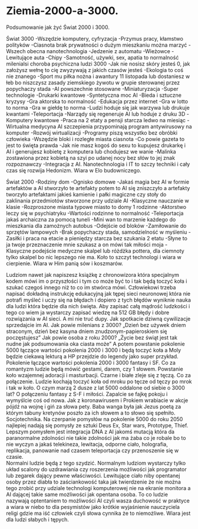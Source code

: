 # Ziemia-2000-a-3000.
Podsumowanie jak żyć Świat 2000 i 3000.

Świat 3000
-Wszędzie komputery, cyfryzacja
-Przymus pracy, kłamstwo polityków
-Ciasnota brak prywatności o dużym mieszkaniu można marzyć
-Wszech obecna nanotechnologia
-Jedzenie z automatu
-Wieżowce
-Lewitujące auta
-Chipy 
-Samotność, używki, sex, apatia to normalność milenialsi choroba psychiczna ludzi 3000
-Jak nie nosisz skóry jesteś 0, jak założysz wełnę to cię zwyzywają z jakich czasów jesteś
-Ekologia to coś nie znanego
-Sport mu piłka nożna i awantury 11 listopada lub dostaniesz w łeb bo niszczysz zasady ziemskiego żywotu w grupie sterowanej przez popychaczy stada 
-AI powszechnie stosowane
-Miniaturyzacja
-Super technologie 
-Drukarki kwantowe 
-Syntetyczna moc AI
-Bieda i sztuczne kryzysy
-Gra aktorska to normalność 
-Edukacja przez internet
-Gra w lotto to norma 
-Gra w giełdę to norma
-Ludzi hoduje się jak warzywa lub drukuje kwantami 
-Teleportacja 
-Narządy się regeneruje AI lub hoduje z druku 3D
-Komputery kwantowe
-Praca na 2 etaty a pensji starcza ledwo na miesiąc 
-Wirtualna medycyna AI szczepienia przypominają program antywirusowy na komputer
-Rozwój wirtualizacji 
-Programy piszą wszystko bez obróbki człowieka
-Wszędzie bloki i rozległe miasta ciasnota 
-Co powie gazeta to jest to święta prawda
-Jak nie masz kogoś do sexu to kupujesz drukarkę i AI i generujesz kobietę z komputera lub chodujesz we wanie
-Malinka zostawiona przez kobietą na szyi po udanej nocy bez słów to jej znak rozpoznawczy
-Integracja z AI.
Nanotechnologia i IT to szczy techniki i cały czas się rozwija Hedonizm. Wiara w Elo budowniczego. 

Świat 2000
-Rodziny dom 
-Ognisko domowe
-Jakaś magia bez AI w formie artefaktów a AI stworzyło te artefakty potem to AI się zniszczyło a artefakty tworzyło artefaktami jakieś kamienie i pałki magiczne czy stoły do zaklinania przedmiotów stworzone przy udziale AI
-Klasyczne nauczanie w klasie
-Rozproszone miasta typowe miasto to domy 1 rodzinne
-Aktorstwo leczy się w psychiatryku 
-Wartości rodzinne to normalność
-Teleportacja jakaś archaiczna za pomocą tuneli
-Mini wan to marzenie każdego do mieszkania dla zamożnych autobus
-Odejście od bloków
-Zamiłowanie do sprzętów lampowych 
-Brak popychaczy stada, samodzielność w myśleniu 
-Zasiłki i praca na etacie a pieniędzy starcza bez szukania 2 etatu 
-Słyne to ja twoje przeznaczenie mnie szukasz a on mówi tak miłości moja
-Klasyczne podejście medyczne skalpel lub różdżka pottera, dla ciemnoty tylko skalpel bo nic lepszego nie ma.
Koło to szczyt technologi i wiara w cierpienie. Wiara w Him panią sów i koszmarów. 

Ludziom nawet jak napiszesz książkę z chronowizora która specjalnym kodem mówi im o przyszłości i tym co może być to i tak będą toczyć koła i szukać czegoś innego niż to co im stwórca mówi. Człowiekowi trzeba napisać dokładną instrukcję edukacyjną jak tępej sieci neuronowej która nie potrafi myśleć i uczy się na błędach i dopiero z tych błędów wyniknie nauka dla ludzi która będzie dla nich święta. Aby zapisać całą mądrość ludzkości i tego co wiem ja wystarczy zapisać wiedzę na 512 GB błędy i dobre rozwiązania w AI sieci. A mi nie truć dupy. Jak spotkacie dziwną cywilizacje sprzedajcie im AI. 
Jak powie milenians z 3000? „Dzień bez używek dniem straconym, dzień bez kasyna dniem znudzonym-papieroskiem się poczęstujesz”
Jak powie osoba z roku 2000? „Życie bez świąt jest tak nudne jak podsumowania oka ciasta może”
A potem powstanie pokolenie 5000 łączące wartości pokolenia 2000 i 3000 i będą toczyć koła a Moly będzie ciekawą lekturą a HP przejdzie do legendy jako super przykład. Pokolenie łączące wartości pokolenia 2000 i 3000 fantasy i SF. Co za romantyzm ludzie będą mówić gestami, darem, czy 1 słowem. Powstanie koło wzajemnej adoracji i masturbacji. Czarne i białe zleje się z tęczą. Co za połączenie. Ludzie kochają toczyć koła od mroku po tęcze od tęczy po mrok i tak w koło. 
O czym marzą 2 dusze z lat 5000 oddalone od siebie o 3000 lat? O połączeniu fantasy z S-F i miłości. Zapalcie se fajkę pokoju i wymyślcie coś od nowa. 
Jak z koronawirusem i Prokiem wrabiacie w akcje pójdź na wojnę i giń za słowa pety.
Baba wanga była jak Jezus poetą za którym tabuny kretynów poszło za ich słowem a to słowo się spełniło. Socjotechnika. 
Na czerpanie pomysłów na pokolenie 5000 do roku 2050 najlepiej nadają się pomysły ze sztuki Deus Ex, Star wars, Prototype, Thief. 
Lepszym pomysłem jest integracja DNA z AI jakomś mutacją która da paranormalne zdolności nie takie zdolności jak ma żaba co je robale bo to nie wyczyn a jakaś telekineza, lewitacja, odporne ciało, holografia, replikacja, panowanie nad czasem teleportacja czy przenoszenie się w czasie.      
Normalni ludzie będą z tego szydzić. Normalnym ludziom wystarczy tylko układ scalony do uzdrawiania czy roszerzenia możliwości jak programator lub zegarek dający pewne właściwości. 
Lewitujące ciało niby opentanej osoby przez diabła to zaściankowość taka jak twierdzenie że nie można tego zrobić przy udziale technologi komputerowej nie na ekranie monitora a AI dającej takie same możliwości jak opentana osoba. To co ludzie nazywają optentaniem to możliwości AI czyli wasza duchowość w praktyce a wiara w niebo to dla pesymistów jako krótkie wyjaśnienie nauczyciela religi gdzie ma iść człowiek czyli słowa cynnika że to niemożliwe. Wiara jest dla ludzi słabych i tępych.   
